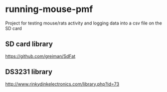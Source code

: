 # running-mouse-pmf
Project for testing mouse/rats activity and logging data into a csv file on the SD card

## SD card library
https://github.com/greiman/SdFat

## DS3231 library
http://www.rinkydinkelectronics.com/library.php?id=73
